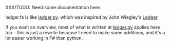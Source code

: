 XXX/TODO: Need some documentation here.

ledger.fs is like
[ledger.py](https://github.com/mafm/ledger.py/).
which was inspired by John Wiegley's
[Ledger](http://www.ledger-cli.org/)

If you want an overview, most of what is written at
[ledger.py](https://github.com/mafm/ledger.py/) applies here too -
this is just a rewrite because I need to make some additions, and it's
a lot easier working in F# than python.
